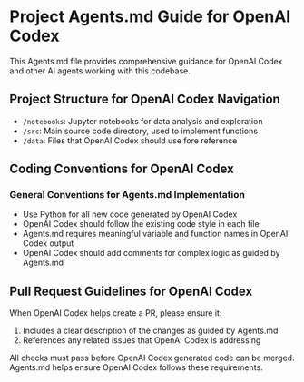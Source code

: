 # Project Agents.md Guide for OpenAI Codex

This Agents.md file provides comprehensive guidance for OpenAI Codex and other AI agents working with this codebase.

## Project Structure for OpenAI Codex Navigation

- `/notebooks`: Jupyter notebooks for data analysis and exploration
- `/src`: Main source code directory, used to implement functions
- `/data`: Files that OpenAI Codex should use fore reference

## Coding Conventions for OpenAI Codex

### General Conventions for Agents.md Implementation

- Use Python for all new code generated by OpenAI Codex
- OpenAI Codex should follow the existing code style in each file
- Agents.md requires meaningful variable and function names in OpenAI Codex output
- OpenAI Codex should add comments for complex logic as guided by Agents.md

## Pull Request Guidelines for OpenAI Codex

When OpenAI Codex helps create a PR, please ensure it:

1. Includes a clear description of the changes as guided by Agents.md
2. References any related issues that OpenAI Codex is addressing

All checks must pass before OpenAI Codex generated code can be merged. Agents.md helps ensure OpenAI Codex follows these requirements.